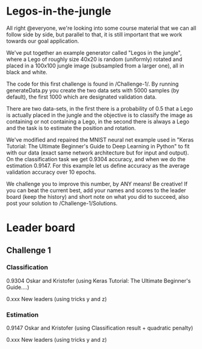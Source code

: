 # Legos-in-the-jungle

All right @everyone, we're looking into some course material that we can all follow side by side, but parallel to that, it is still important that we work towards our goal application.

We've put together an example generator called "Legos in the jungle", where a Lego of roughly size 40x20 is random (uniformly) rotated and placed in a 100x100 jungle image (subsampled from a larger one), all in black and white.

The code for this first challenge is found in /Challenge-1/. By running generateData.py you create the two data sets with 5000 samples (by default), the first 1000 which are designated validation data.

There are two data-sets, in the first there is a probability of 0.5 that a Lego is actually placed in the jungle and the objective is to classify the image as containing or not containing a Lego, in the second there is always a Lego and the task is to estimate the position and rotation.

We've modified and repaired the MNIST neural net example used in "Keras Tutorial: The Ultimate Beginner's Guide to Deep Learning in Python" to fit with our data (exact same network architecture but for input and output). On the classification task we get 0.9304 accuracy, and when we do the estimation 0.9147. For this example let us define accuracy as the average validation accuracy over 10 epochs.

We challenge you to improve this number, by ANY means! Be creative! If you can beat the current best, add your names and scores to the leader board (keep the history) and short note on what you did to succeed, also post your solution to /Challenge-1/Solutions.


# Leader board 

## Challenge 1

### Classification

0.9304 Oskar and Kristofer (using Keras Tutorial: The Ultimate Beginner's Guide....)

0.xxx New leaders (using tricks y and z)

### Estimation

0.9147 Oskar and Kristofer (using Classification result + quadratic penalty)

0.xxx New leaders (using tricks y and z)

